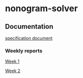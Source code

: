 # nonogram-solver

## Documentation
[specification document](/documentation/spec.md)

### Weekly reports
[Week 1](/documentation/weekly_reports/week-1.md)

[Week 2](/documentation/weekly_reports/week-2.md)
